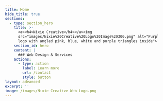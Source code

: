 ```yaml
---
title: Home
hide_title: true
sections:
  - type: section_hero
    title: >-
      <a><h4>Nixie Creative</h4></a><img
      src="images/Nixie%20Creative%20Logo%20Image%20300.png" alt="Purple hexagon
      logo with angled pink, blue, white and purple triangles inside">
    section_id: hero
    content: |
      ### Web Design & Services 
    actions:
      - type: action
        label: Learn more
        url: /contact
        style: button
layout: advanced
excerpt: ''
image: /images/Nixie Creative Web Logo.png
---
```

